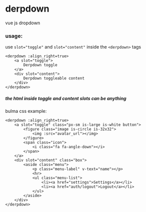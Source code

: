 # derpdown
vue js dropdown

### usage:
use `slot="toggle"` and `slot="content"` inside the `<derpdown>` tags
```
<derpdown :align_right=true>
    <a slot="toggle">
        Derpdown toggle
    </a>
    <div slot="content">
        Derpdown toggleable content
    </div>
</derpdown>
```


##### the html inside toggle and content slots can be anything
bulma css example:
```
<derpdown :align_right=true>
    <a slot="toggle" class="px-sm is-large is-white button">
        <figure class="image is-circle is-32x32">
            <img :src="avatar_url"></img>
        </figure>
        <span class="icon">
            <i class="fa fa-angle-down"></i>
        </span>
    </a>
    <div slot="content" class="box">
        <aside class="menu">
            <p class="menu-label" v-text="name"></p>
            <hr>
            <ul class="menu-list">
                <li><a href="settings">Settings</a></li>
                <li><a href="auth/logout">Logout</a></li>
            </ul>
        </aside>
    </div>
</derpdown>

```
